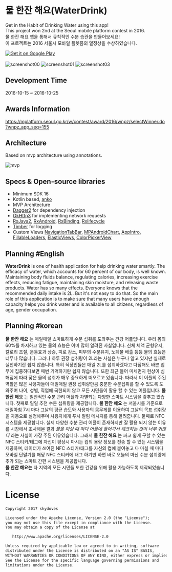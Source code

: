 # 물 한잔 해요(WaterDrink)
Get in the Habit of Drinking Water using this app! <br>
This project won 2nd at the Seoul mobile platform contest in 2016. <br>
물 한잔 해요 앱을 통해서 규칙적인 수분 습관을 만들어보세요!<br>
이 프로젝트는 2016 서울시 모바일 플렛폼의 열정상을 수상하였습니다. <br>

<a href='https://play.google.com/store/apps/details?id=com.skydoves.waterdays&pcampaignid=MKT-Other-global-all-co-prtnr-py-PartBadge-Mar2515-1'><img alt='Get it on Google Play' src='https://developer.android.com/images/brand/en_generic_rgb_wo_60.png'/></a><br><br>
![screenshot00](https://user-images.githubusercontent.com/24237865/29495291-4e64277e-85f7-11e7-9319-ae9f5e49a9b6.png)
![screenshot01](https://user-images.githubusercontent.com/24237865/29495292-4e732eae-85f7-11e7-94c5-7eeda9adbd90.png)
![screenshot03](https://user-images.githubusercontent.com/24237865/29495293-4e775c40-85f7-11e7-9084-7c5e4741c01c.png)
<br>

## Development Time 
2016-10-15 ~ 2016-10-25

## Awards Information
https://mplatform.seoul.go.kr/w/contest/award/2016/wnpz/selectWinner.do?wnpz_app_seq=155

## Architecture
Based on mvp architecture using annotations. <br>

![mvp](https://user-images.githubusercontent.com/24237865/56453164-dad30a80-6378-11e9-864f-0ef6c2a2abe4.png)

## Specs & Open-source libraries
- Minimum SDK 16
- Kotlin based, [anko](https://github.com/Kotlin/anko)
- MVP Architecture
- [Dagger2](https://github.com/google/dagger) for dependency injection
- [OkHttp3](https://github.com/square/okhttp) for implementing network requests
- [RxJava2](https://github.com/ReactiveX/RxJava), [RxAndroid](https://github.com/ReactiveX/RxAndroid), [RxBinding](https://github.com/JakeWharton/RxBinding), [Rxlifecycle](https://github.com/trello/RxLifecycle)
- [Timber](https://github.com/JakeWharton/timber) for logging
- Custom Views [NavigationTabBar](https://github.com/Devlight/NavigationTabBar), [MPAndroidChart](https://github.com/PhilJay/MPAndroidChart), [AppIntro](https://github.com/AppIntro/AppIntro), [FillableLoaders](https://github.com/JorgeCastilloPrz/AndroidFillableLoaders), [ElasticViews](https://github.com/skydoves/elasticviews), [ColorPickerView](https://github.com/skydoves/colorpickerview)

## Planning #English
__WaterDrink__ is one of health application for help drinking water smartly.
The efficacy of water, which accounts for 60 percent of our body, is well known.
Maintaining body fluids balance, regulating calories, increasing exercise effects, reducing fatigue, maintaining skin moisture, 
and releasing waste products. Water has so many effects. Everyone knows that the recommended daily intake is 2L. 
But it's not easy to do that. So the main role of this application is to make sure that many users have enough capacity 
helps you drink water and is available to all citizens, regardless of age, gender occupation.

## Planning #korean
__물 한잔 해요__ 는 매일매일 스마트하게 수분 섭취를 도와주는 건강 어플입니다.
우리 몸의 60%를 차지하고 있는 물의 효능은 이미 많이 알려진 사실입니다.
신체 체액 균형유지, 칼로리 조절, 운동효과 상승, 피로 감소, 피부의 수분유지, 노폐물 배출 등등
물의 효능은 너무나 많습니다. 그러나 하루 권장 섭취량이 2L라는 사실은 누구나 알고 있지만 
실제로 실천하기란 쉽지 않습니다. 특히 직장인들은 매일 2L를 섭취하겠다고 다짐해도 
바쁜 업무에 집중하다보면 매번 기억하기란 쉽지 않습니다. 또한 최근 들어 미세먼지 현상이 
심해짐에 따라 잦은 물의 섭취가 매우 중요하게 떠오르고 있습니다. 
따라서 이 어플의 주된 역할은 많은 사용자들이 매일매일 권장 섭취량만큼 충분한 
수분섭취를 할 수 있도록 도와주며 나이, 성별, 직업에 국한되지 않고 모든 시민들이 활용 
할 수 있는 어플입니다. __물 한잔 해요__ 는 일반적인 수분 관리 어플과 차별되는 다양한 
스마트 시스템을 갖추고 있습니다. 첫째로 일일 추천 수분 섭취량을 제공합니다. 
__물 한잔 해요__ 는 서울시를 기준으로 매일아침 7시 마다 그날의 평균 습도와 사용자의 몸무게를 
이용하여 그날의 목표 섭취량을 자동으로 설정해주며 사용자에게 푸시 알림 메시지를 통해
알려줍니다. 둘째로 NFC 시스템을 제공합니다. 실제 다양한 수분 관리 어플이 존재하지만 잘 활용 
되지 않는 이유를 시장에서 조사해본 결과 _물을 마실 때 마다 어플에 들어가서 체크하는 것이 
너무 귀찮다_ 라는 사실이 가장 주된 이유였습니다. 그래서 __물 한잔 해요__ 는 싸고 쉽게 
구할 수 있는 NFC 스티커/태그에 자신이 평상시 마시는 컵의 용량 정보를 전송 할 수 있는 
시스템을 제공하며, 데이터가 쓰여진 NFC 스티커/태그를 자신의 컵에 붙여놓고 
다 마실 때 마다 모바일 단말기를 해당 NFC 스티커에 태그 하기만 하면 바로 오늘의 마신 
수분 섭취량에 추가 되는 스마트 간편 시스템을 제공합니다.<br>
__물 한잔 해요는__ 타 지역의 모든 시민들 또한 건강을 위해 활용 가능하도록 제작되었습니다.


# License
```xml
Copyright 2017 skydoves

Licensed under the Apache License, Version 2.0 (the "License");
you may not use this file except in compliance with the License.
You may obtain a copy of the License at

   http://www.apache.org/licenses/LICENSE-2.0

Unless required by applicable law or agreed to in writing, software
distributed under the License is distributed on an "AS IS" BASIS,
WITHOUT WARRANTIES OR CONDITIONS OF ANY KIND, either express or implied.
See the License for the specific language governing permissions and
limitations under the License.
```
